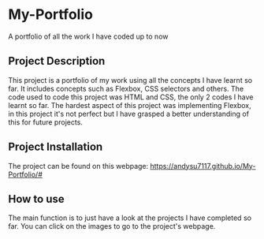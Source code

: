 # My-Portfolio
A portfolio of all the work I have coded up to now

## Project Description 
This project is a portfolio of my work using all the concepts I have learnt so far. It includes concepts such as Flexbox, CSS selectors and others. The code used to code this project was HTML and CSS, the only 2 codes I have learnt so far. The hardest aspect of this project was implementing Flexbox, in this project it's not perfect but I have grasped a better understanding of this for future projects.

## Project Installation
The project can be found on this webpage: https://andysu7117.github.io/My-Portfolio/#

## How to use
The main function is to just have a look at the projects I have completed so far. You can click on the images to go to the project's webpage.
